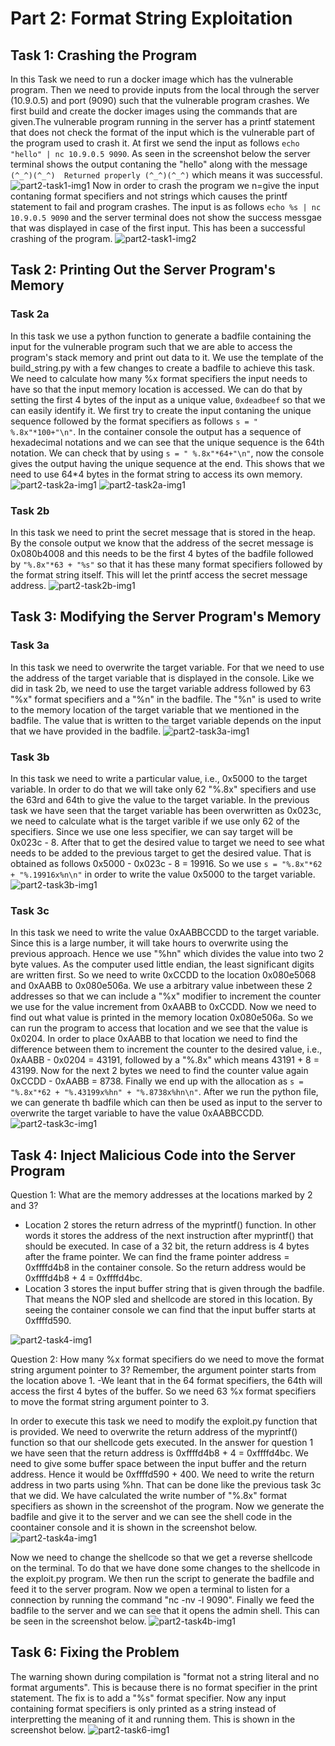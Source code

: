 # **Part 2: Format String Exploitation**

## Task 1: Crashing the Program

In this Task we need to run a docker image which has the vulnerable program. Then we need to provide inputs from the local through the server (10.9.0.5) and port (9090) such that the vulnerable program crashes.
We first build and create the docker images using the commands that are given.The vulnerable program running  in the server has a printf statement that does not check the format of the input which is the vulnerable part of the program used to crash it.
At first we send the input as follows ``echo "hello" | nc 10.9.0.5 9090``. As seen in the screenshot below the server terminal shows the output contaning the "hello" along with the message ``(^_^)(^_^)  Returned properly (^_^)(^_^)`` which means it was successful.
![part2-task1-img1](Artifacts/hr2340-screenshot19.png)
Now in order to crash the program we n=give the input contaning format specifiers and not strings which causes the printf statement to fail and program crashes. The input is as follows ``echo %s | nc 10.9.0.5 9090`` and the server terminal does not show the success messgae that was displayed in case of the first input. This has been a successful crashing of the program.
![part2-task1-img2](Artifacts/hr2340-screenshot20.png)

## Task 2: Printing Out the Server Program's Memory

### Task 2a
In this task we use a python function to generate a badfile containing the input for the vulnerable program such that we are able to access the program's stack memory and print out data to it.
We use the template of the build_string.py with a few changes to create a badfile to achieve this task. We need to calculate how many %x format specifiers the input needs to have so that the input memory location is accessed. We can do that by setting the first 4 bytes of the input as a unique value, ``0xdeadbeef`` so that we can easily identify it. We first try to create the input contaning the unique sequence followed by the format specifiers as follows ``s = " %.8x"*100+"\n"``. In the container console the output has a sequence of hexadecimal notations and we can see that the unique sequence is the 64th notation. We can check that by using ``s = " %.8x"*64+"\n"``, now the console gives the output having the unique sequence at the end. This shows that we need to use 64*4 bytes in the format string to access its own memory.
![part2-task2a-img1](Artifacts/hr2340-screenshot23.png)
![part2-task2a-img1](Artifacts/hr2340-screenshot24.png)

### Task 2b
In this task we need to print the secret message that is stored in the heap. By the console output we know that the address of the secret message is 0x080b4008 and this needs to be the first 4 bytes of the badfile followed by ``"%.8x"*63 + "%s"`` so that it has these many format specifiers followed by the format string itself. This will let the printf access the secret message address.
![part2-task2b-img1](Artifacts/hr2340-screenshot25.png)

## Task 3: Modifying the Server Program's Memory

### Task 3a
In this task we need to overwrite the target variable. For that we need to use the address of the target variable that is displayed in the console. Like we did in task 2b, we need to use the target variable address followed by 63 "%x" format specifiers and a "%n" in the badfile. The "%n" is used to write to the memory location of the target variable that we mentioned in the badfile. The value that is written to the target variable depends on the input that we have provided in the badfile.
![part2-task3a-img1](Artifacts/hr2340-screenshot26.png)

### Task 3b
In this task we need to write a particular value, i.e., 0x5000 to the target variable. In order to do that we will take only 62 "%.8x" specifiers and use the 63rd and 64th to give the value to the target variable. In the previous task we have seen that the target variable has been overwritten as 0x023c, we need to calculate what is the target varible if we use only 62 of the specifiers. Since we use one less specifier, we can say target will be 0x023c - 8. After that to get the desired value to target we need to see what needs to be added to the previous target to get the desired value. That is obtained as follows 0x5000 - 0x023c - 8 = 19916. So we use ``s = "%.8x"*62 + "%.19916x%n\n"`` in order to write the value 0x5000 to the target variable.
![part2-task3b-img1](Artifacts/hr2340-screenshot27.png)

### Task 3c
In this task we need to write the value 0xAABBCCDD to the target variable. Since this is a large number, it will take hours to overwrite using the previous approach. Hence we use "%hn" which divides the value into two 2 byte values.
As the computer used little endian, the least significant digits are written first. So we need to write 0xCCDD to the location 0x080e5068 and 0xAABB to 0x080e506a. We use a arbitrary value inbetween these 2 addresses so that we can include a "%x" modifier to increment the counter we use for the value increment from 0xAABB to 0xCCDD.
Now we need to find out what value is printed in the memory location 0x080e506a. So we can run the program to access that location and we see that the value is 0x0204. In order to place 0xAABB to that location we need to find the difference between them to increment the counter to the desired value, i.e., 0xAABB - 0x0204 = 43191, followed by a "%.8x" which means 43191 + 8 = 43199. Now for the next 2 bytes we need to find the counter value again 0xCCDD - 0xAABB = 8738. Finally we end up with the allocation as ``s = "%.8x"*62 + "%.43199x%hn" + "%.8738x%hn\n"``. After we run the python file, we can generate th badfile which can then be used as input to the server to overwrite the target variable to have the value 0xAABBCCDD.
![part2-task3c-img1](Artifacts/hr2340-screenshot28.png)

## Task 4: Inject Malicious Code into the Server Program

Question 1: What are the memory addresses at the locations marked by 2 and 3?
- Location 2 stores the return adrress of the myprintf() function. In other words it stores the address of the next instruction after myprintf() that should be executed. In case of a 32 bit, the return address is 4 bytes after the frame pointer. We can find the frame pointer address = 0xffffd4b8 in the container console. So the return address would be 0xffffd4b8 + 4 = 0xffffd4bc.
- Location 3 stores the input buffer string that is given through the badfile. That means the NOP sled and shellcode are stored in this location. By seeing the container console we can find that the input buffer starts at 0xffffd590.

![part2-task4-img1](Artifacts/hr2340-screenshot29.png)

Question 2: How many %x format specifiers do we need to move the format string argument pointer to 3? Remember, the argument pointer starts from the location above 1.
-We leant that in the 64 format specifiers, the 64th will access the first 4 bytes of the buffer. So we need 63 %x format specifiers to move the format string argument pointer to 3.

In order to execute this task we need to modify the exploit.py function that is provided. We need to overwrite the return address of the myprintf() function so that our shellcode gets executed. In the answer for question 1 we have seen that the return address is 0xffffd4b8 + 4 = 0xffffd4bc. We need to give some buffer space between the input buffer and the return address. Hence it would be 0xffffd590 + 400.
We need to write the return address in two parts using %hn. That can be done like the previous task 3c that we did.
We have calculated the write number of "%.8x" format specifiers as shown in the screenshot of the program.
Now we generate the badfile and give it to the server and we can see the shell code in the coontainer console and it is shown in the screenshot below.
![part2-task4a-img1](Artifacts/hr2340-screenshot30.png)

Now we need to change the shellcode so that we get a reverse shellcode on the terminal. To do that we have done some changes to the shellcode in the exploit.py program. We then run the script to generate the badfile and feed it to the server program. Now we open a terminal to listen for a connection by running the command "nc -nv -l 9090". Finally we feed the badfile to the server and we can see that it opens the admin shell. This can be seen in the screenshot below.
![part2-task4b-img1](Artifacts/hr2340-screenshot31.png)

## Task 6: Fixing the Problem
The warning shown during compilation is "format not a string literal and no format arguments". This is because there is no format specifier in the print statement. The fix is to add a "%s" format specifier. Now any input containing format specifiers is only printed as a string instead of interpretting the meaning of it and running them. This is shown in the screenshot below.
![part2-task6-img1](Artifacts/hr2340-screenshot32.png)


